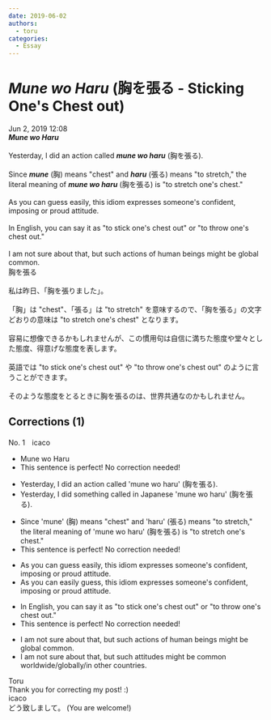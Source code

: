 ```yaml
---
date: 2019-06-02
authors:
  - toru
categories:
  - Essay
---
```


<h1 id="subject_show"><strong><em>Mune wo Haru</strong></em> (胸を張る - Sticking One's Chest out)</h1>
<div class="date">Jun 2, 2019 12:08</div>
<div id="post"><div id="body_show_ori">
<strong><em>Mune wo Haru</strong></em><br/><br/>Yesterday, I did an action called <strong><em>mune wo haru</em></strong> (胸を張る).<br/><br/>Since <strong><em>mune</em></strong> (胸) means "chest" and <strong><em>haru</em></strong> (張る) means "to stretch," the literal meaning of <strong><em>mune wo haru</em></strong> (胸を張る) is "to stretch one's chest."<br/><br/>As you can guess easily, this idiom expresses someone's confident, imposing or proud attitude.<br/><br/>In English, you can say it as "to stick one's chest out" or "to throw one's chest out."<br/><br/>I am not sure about that, but such actions of human beings might be global common.
</div></div>

<!-- more -->

<div id="post_ja"><div id="body_show_mo">
胸を張る<br/><br/>私は昨日、「胸を張りました」。<br/><br/>「胸」は "chest"、「張る」は "to stretch" を意味するので、「胸を張る」の文字どおりの意味は "to stretch one's chest" となります。<br/><br/>容易に想像できるかもしれませんが、この慣用句は自信に満ちた態度や堂々とした態度、得意げな態度を表します。<br/><br/>英語では "to stick one's chest out" や "to throw one's chest out" のように言うことができます。<br/><br/>そのような態度をとるときに胸を張るのは、世界共通なのかもしれません。
</div></div>

## Corrections (1)
<div id="block"><div class="first_name"> No. 1　<span class="just_name">icaco</span></div><div id="block2">
<ul class="correction_field">
<li class="incorrect">Mune wo Haru</li>
<li class="corrected perfect">This sentence is perfect! No correction needed!</li>
</ul>
<ul class="correction_field">
<li class="incorrect">Yesterday, I did an action called 'mune wo haru' (胸を張る).</li>
<li class="corrected correct">
Yesterday, I did <span class="f_blue">something</span> called <span class="f_red">in Japanese </span>'mune wo haru' (胸を張る).
</li>
</ul>
<ul class="correction_field">
<li class="incorrect">Since 'mune' (胸) means "chest" and 'haru' (張る) means "to stretch," the literal meaning of 'mune wo haru' (胸を張る) is "to stretch one's chest."</li>
<li class="corrected perfect">This sentence is perfect! No correction needed!</li>
</ul>
<ul class="correction_field">
<li class="incorrect">As you can guess easily, this idiom expresses someone's confident, imposing or proud attitude.</li>
<li class="corrected correct">
As you can <span class="f_blue">easily </span>guess, this idiom expresses someone's confident, imposing or proud attitude.
</li>
</ul>
<ul class="correction_field">
<li class="incorrect">In English, you can say it as "to stick one's chest out" or "to throw one's chest out."</li>
<li class="corrected perfect">This sentence is perfect! No correction needed!</li>
</ul>
<ul class="correction_field">
<li class="incorrect">I am not sure about that, but such actions of human beings might be global common.</li>
<li class="corrected correct">
I am not sure about that, but such <span class="f_blue">attitudes </span>might be common <span class="f_red">worldwide/globally/in other countries</span>.
</li>
</ul>
</div><div class="name"><span class="just_name">Toru</span><br>
Thank you for correcting my post! :)
</div>
<div class="name"><span class="just_name">icaco</span><br>
どう致しまして。 (You are welcome!)
</div>
</div>
